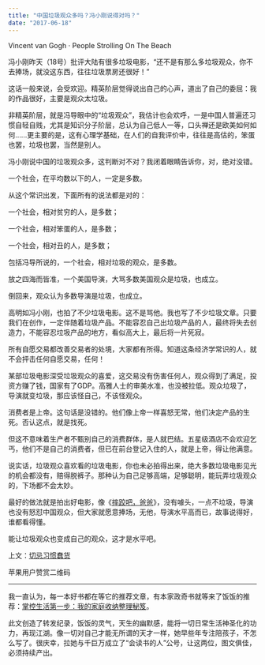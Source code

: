 ```yaml
---
title: "中国垃圾观众多吗？冯小刚说得对吗？"
date: "2017-06-18"
---
```


Vincent van Gogh · People Strolling On The Beach

冯小刚昨天（18号）批评大陆有很多垃圾电影，“还不是有那么多垃圾观众，你不去捧场，就没这东西，往往垃圾票房还很好！”

这话一般来说，会受欢迎。精英阶层觉得说出自己的心声，道出了自己的委屈：我的作品很好，主要是观众太垃圾。

非精英阶层，就是冯导眼中的“垃圾观众”，我估计也会欢呼，一是中国人普遍还习惯自轻自贱，尤其是知识分子阶层，总认为自己低人一等，口头禅还是欧美如何如何……更主要的是，这有心理学基础，在人们的自我评价中，往往是高估的，笨蛋也罢，垃圾也罢，当然是别人。

冯小刚说中国的垃圾观众多，这判断对不对？我闭着眼睛告诉你，对，绝对没错。

一个社会，在平均数以下的人，一定是多数。

从这个常识出发，下面所有的说法都是对的：

一个社会，相对贫穷的人，是多数；

一个社会，相对笨蛋的人，是多数；

一个社会，相对丑的人，是多数；

包括冯导所说的，一个社会，相对垃圾的观众，是多数。

放之四海而皆准，一个美国导演，大骂多数美国观众是垃圾，也成立。

倒回来，观众认为多数导演是垃圾，也成立。

高明如冯小刚，也拍了不少垃圾电影。这不是骂他。我也写了不少垃圾文章。只要我们在创作，一定伴随着垃圾产品。不能容忍自己出垃圾产品的人，最终将失去创造力，不能容忍垃圾产品的地方，看似高大上，最后将一片死寂。

所有自愿交易都改善交易者的处境，大家都有所得。知道这条经济学常识的人，就不会抨击任何自愿交易，任何！  

某部垃圾电影深受垃圾观众的喜爱，这交易没有伤害任何人，观众得到了满足，投资方赚了钱，国家有了GDP。高雅人士的审美水准，也没被拉低。观众垃圾了，导演就变垃圾，那应该怪自己，不该怪观众。

消费者是上帝。这句话是没错的。他们像上帝一样喜怒无常，他们决定产品的生死。否认这点，就是找死。

但这不意味着生产者不甄别自己的消费群体，是人就巴结。五星级酒店不会欢迎乞丐，他们不是自己的消费者，但已在前台登记入住的人，就是上帝，得让他满意。

说实话，垃圾观众喜欢看的垃圾电影，你也未必拍得出来，绝大多数垃圾电影见光的机会都没有，赔得脱裤子。那种认为自己足够高端，足够聪明，能玩弄垃圾观众的，下场都不会太妙。

最好的做法就是拍出好电影，像《[摔跤吧，爸爸](http://mp.weixin.qq.com/s?__biz=MjM5NDU0Mjk2MQ==&mid=2651623080&idx=1&sn=3956842fa9302e222b6e2e132f0b4fa0&chksm=bd7e0ab68a0983a02b992d6aa106f761e20c7375a41a1d55e8a0c2439aa816a530060caa3678&scene=21#wechat_redirect)》，没有噱头，一点不垃圾，导演也没有怒怼中国观众，但大家就愿意捧场，无他，导演水平高而已，故事说得好，谁都看得懂。

能让垃圾观众也变成自己的观众，这才是水平吧。

上文：[切忌习惯蠢货](http://mp.weixin.qq.com/s?__biz=MjM5NDU0Mjk2MQ==&mid=2651623170&idx=1&sn=ea5017f68eeff8e279317e8cde0f6fbd&chksm=bd7e0b1c8a09820a9341902d9ceedef82098fb973ee22fd63db519ac4371d4365206358844a0&scene=21#wechat_redirect)

苹果用户赞赏二维码

* * *

我一直认为，每一本好书都在等它的推荐文章，有本家政奇书就等来了饭饭的推荐：[掌控生活第一步：我的家庭收纳整理秘笈](http://mp.weixin.qq.com/s?__biz=MzUzOTA0NDYzNQ==&mid=2247483835&idx=1&sn=61f62acb9515f927efc1fbf4a587d168&chksm=facf3fcfcdb8b6d9f48babf540109f8ea08e5c7c6b017e5cb20e557c4937cd1a78001980502b&scene=21#wechat_redirect)。

此文创造了转发纪录，饭饭的灵气，天生的幽默感，能将一切日常生活神圣化的功力，再现江湖。像一切对自己才能无所谓的天才一样，她早些年专注陪孩子，不怎么写了。很庆幸，拉她与千巨万成立了“会读书的人”公号，让这两位，图文俱佳，必须持续产出。
